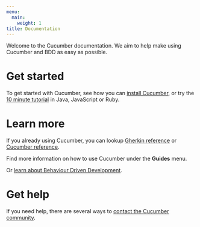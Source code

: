 ```yaml
---
menu:
  main:
    weight: 1
title: Documentation
---
```


Welcome to the Cucumber documentation. We aim to help make using Cucumber and BDD as easy as possible.

# Get started
To get started with Cucumber, see how you can [install Cucumber](/installation),
or try the [10 minute tutorial](/10-minute-tutorial/) in Java, JavaScript or Ruby.

# Learn more

If you already using Cucumber, you can lookup [Gherkin reference](/gherkin) or [Cucumber reference](/cucumber).

Find more information on how to use Cucumber under the **Guides** menu.

Or [learn about Behaviour Driven Development](/bdd).

# Get help

If you need help, there are several ways to [contact the Cucumber community](/about/get-in-touch).
